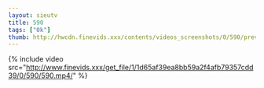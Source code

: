 ```yaml
--- 
layout: sieutv
title: 590
tags: ["0k"]
thumb: http://hwcdn.finevids.xxx/contents/videos_screenshots/0/590/preview.mp4.jpg
---
```

{% include video src="http://www.finevids.xxx/get_file/1/1d65af39ea8bb59a2f4afb79357cdd39/0/590/590.mp4/" %} 
